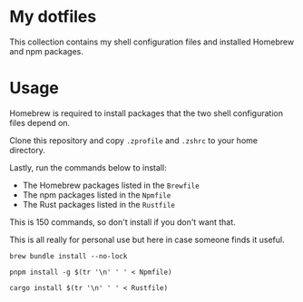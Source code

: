 # My dotfiles

This collection contains my shell configuration files and installed Homebrew and npm packages.

# Usage

Homebrew is required to install packages that the two shell configuration files depend on.

Clone this repository and copy `.zprofile` and `.zshrc` to your home directory.

Lastly, run the commands below to install:

- The Homebrew packages listed in the `Brewfile`
- The npm packages listed in the `Npmfile`
- The Rust packages listed in the `Rustfile`

This is 150 commands, so don't install if you don't want that.

This is all really for personal use but here in case someone finds it useful.

```shell
brew bundle install --no-lock

pnpm install -g $(tr '\n' ' ' < Npmfile)

cargo install $(tr '\n' ' ' < Rustfile)
```
